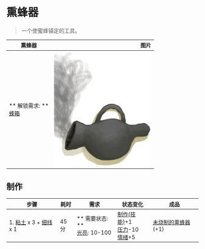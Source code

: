 # 熏蜂器  
> 一个使蜜蜂镇定的工具。  
  
  熏蜂器  |   图片   
 ----  |  ----:   
 ** 解锁需求: **<br>[蜂箱](BeeSkep.md)  |  <img decoding="async" src="Sprite/BeeSmokerOn.png" href="a.md" style="max-width:300px;max-height:300px;">   
  
## 制作  
步骤  |  耗时  |  需求  |  状态变化  |  成品  
----  |  ----  |  ----  |  ----  |  ----  
1. [粘土](Clay.md) x 3 + [细线](CordFiber.md) x 1  |  45分  |  ** 需要状态: **<br>[光亮](Light.md): 10-100  |  [制作(技能)](Skill_Crafting.md)+1<br>[压力](Stress.md)-10<br>[情绪](Morale.md)+5  |  [未烧制的熏蜂器](BeeSmokerUnfired.md)(+1)  


<script>document.title="熏蜂器 - 卡牌生存百科 Card Survival Wiki";</script>
